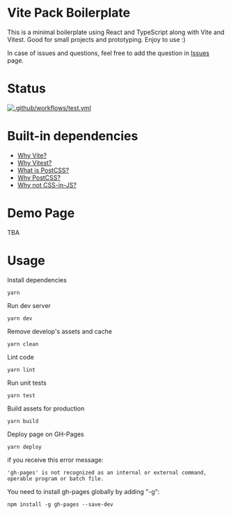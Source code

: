 # Vite Pack Boilerplate

This is a minimal boilerplate using React and TypeScript along with Vite and Vitest. Good for small projects and prototyping. Enjoy to use :)

In case of issues and questions, feel free to add the question in [Issues](https://github.com/witoldmetel/Vite-Pack-Boilerplate/issues) page.

# Status

[![.github/workflows/test.yml](https://github.com/witoldmetel/Vite-Pack-Boilerplate/actions/workflows/test.yml/badge.svg)](https://github.com/witoldmetel/Vite-Pack-Boilerplate/actions/workflows/test.yml)

# Built-in dependencies

- [Why Vite?](https://www.youtube.com/watch?v=DkGV5F4XnfQ)
- [Why Vitest?](https://www.youtube.com/watch?)
- [What is PostCSS?](https://www.freecodecamp.org/news/what-is-postcss/)
- [Why PostCSS?](https://www.youtube.com/watch?v=SP8mSVSAh6s)
- [Why not CSS-in-JS?](https://dev.to/srmagura/why-were-breaking-up-wiht-css-in-js-4g9b)

# Demo Page

TBA

# Usage

Install dependencies

```
yarn
```

Run dev server

```
yarn dev
```

Remove develop's assets and cache

```
yarn clean
```

Lint code

```
yarn lint
```

Run unit tests

```
yarn test
```

Build assets for production

```
yarn build
```

Deploy page on GH-Pages

```
yarn deploy
```

if you receive this error message:

```
'gh-pages' is not recognized as an internal or external command,
operable program or batch file.
```

You need to install gh-pages globally by adding "-g":

```
npm install -g gh-pages --save-dev
```
